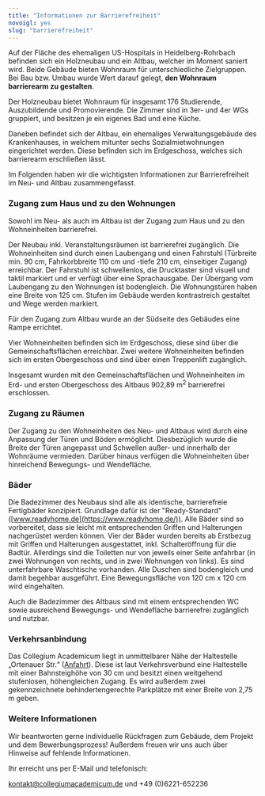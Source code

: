 ```yaml
---
title: "Informationen zur Barrierefreiheit"
novoigl: yes
slug: "barrierefreiheit"
---
```


Auf der Fläche des ehemaligen US-Hospitals in Heidelberg-Rohrbach befinden sich ein Holzneubau und ein Altbau,
welcher im Moment saniert wird. Beide Gebäude bieten Wohnraum für unterschiedliche Zielgruppen.
Bei Bau bzw. Umbau wurde Wert darauf gelegt, **den Wohnraum barrierearm zu gestalten**.

Der Holzneubau bietet Wohnraum für insgesamt 176 Studierende, Auszubildende und Promovierende.
Die Zimmer sind in 3er- und 4er WGs gruppiert, und besitzen je ein eigenes Bad und eine Küche.

Daneben befindet sich der Altbau, ein ehemaliges Verwaltungsgebäude des Krankenhauses, in welchem mitunter sechs
Sozialmietwohnungen eingerichtet werden. Diese befinden sich im Erdgeschoss, welches sich barrierearm erschließen lässt.

Im Folgenden haben wir die wichtigsten Informationen zur Barrierefreiheit im Neu- und Altbau zusammengefasst.

### Zugang zum Haus und zu den Wohnungen

Sowohl im Neu- als auch im Altbau ist der Zugang zum Haus und zu den Wohneinheiten barrierefrei.

Der Neubau inkl. Veranstaltungsräumen ist barrierefrei zugänglich.
Die Wohneinheiten sind durch einen Laubengang und einen Fahrstuhl (Türbreite min. 90 cm, Fahrkorbbreite 110 cm und -tiefe 210 cm, einseitiger Zugang) erreichbar.
Der Fahrstuhl ist schwellenlos, die Drucktaster sind visuell und taktil markiert und er verfügt über eine Sprachausgabe.
Der Übergang vom Laubengang zu den Wohnungen ist bodengleich.
Die Wohnungstüren haben eine Breite von 125 cm. Stufen im Gebäude werden kontrastreich gestaltet und Wege werden markiert.

Für den Zugang zum Altbau wurde an der Südseite des Gebäudes eine Rampe errichtet.

<!-- Barrierefreie Wohneinheiten im Altbau befinden sich sowohl im Erd- als auch im ersten Obergeschoss. -->
Vier Wohneinheiten befinden sich im Erdgeschoss, diese sind über die Gemeinschaftsflächen erreichbar.
Zwei weitere Wohneinheiten befinden sich im ersten Obergeschoss und sind über einen Treppenlift zugänglich.

Insgesamt wurden mit den Gemeinschaftsflächen und Wohneinheiten im Erd- und ersten Obergeschoss
des Altbaus 902,89 m<sup>2</sup> barrierefrei erschlossen.


### Zugang zu Räumen

Der Zugang zu den Wohneinheiten des Neu- und Altbaus wird durch eine Anpassung der Türen und Böden ermöglicht.
Diesbezüglich wurde die Breite der Türen angepasst und Schwellen außer- und innerhalb der Wohnräume vermieden.
Darüber hinaus verfügen die Wohneinheiten über hinreichend Bewegungs- und Wendefläche.


### Bäder

Die Badezimmer des Neubaus sind alle als identische, barrierefreie Fertigbäder konzipiert.
Grundlage dafür ist der "Ready-Standard" ([www.readyhome.de](https://www.readyhome.de/)).
Alle Bäder sind so vorbereitet, dass sie leicht mit entsprechenden Griffen und Halterungen nachgerüstet werden können.
Vier der Bäder wurden bereits ab Erstbezug mit Griffen und Halterungen ausgestattet, inkl. Schalteröffnung für die
Badtür. Allerdings sind die Toiletten nur von jeweils einer Seite anfahrbar (in zwei Wohnungen von rechts, und in zwei
Wohnungen von links).
Es sind unterfahrbare Waschtische vorhanden. Alle Duschen sind bodengleich und damit begehbar ausgeführt.
Eine Bewegungsfläche von 120 cm x 120 cm wird eingehalten.

Auch die Badezimmer des Altbaus sind mit einem entsprechenden WC sowie ausreichend Bewegungs- und Wendefläche
barrierefrei zugänglich und nutzbar.

### Verkehrsanbindung

Das Collegium Academicum liegt in unmittelbarer Nähe der Haltestelle „Ortenauer Str.“ ([Anfahrt](/anfahrt)).
Diese ist laut Verkehrsverbund eine Haltestelle mit einer Bahnsteighöhe von 30 cm und besitzt einen weitgehend
stufenlosen, höhengleichen Zugang. Es wird außerdem zwei gekennzeichnete behindertengerechte Parkplätze mit einer Breite
von 2,75 m geben.

### Weitere Informationen

Wir beantworten gerne individuelle Rückfragen zum Gebäude, dem Projekt und dem Bewerbungsprozess!
Außerdem freuen wir uns auch über Hinweise auf fehlende Informationen.

Ihr erreicht uns per E-Mail und telefonisch:

kontakt@collegiumacademicum.de und +49 (0)6221-652236
